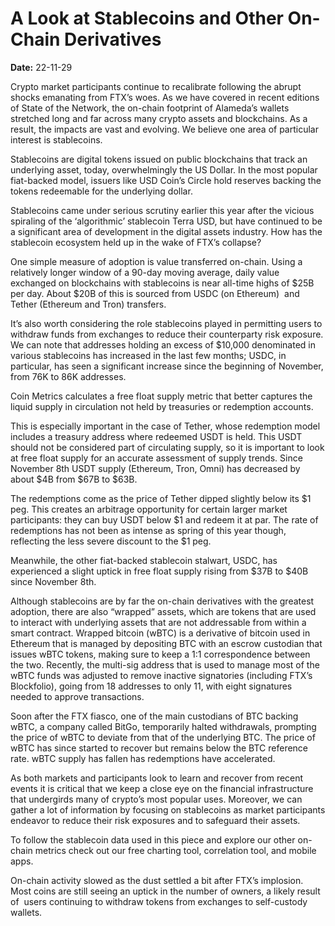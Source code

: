 # A Look at Stablecoins and Other On-Chain Derivatives

**Date:** 22-11-29

Crypto market participants continue to recalibrate following the abrupt shocks emanating from FTX’s woes. As we have covered in recent editions of State of the Network, the on-chain footprint of Alameda’s wallets stretched long and far across many crypto assets and blockchains. As a result, the impacts are vast and evolving. We believe one area of particular interest is stablecoins.

Stablecoins are digital tokens issued on public blockchains that track an underlying asset, today, overwhelmingly the US Dollar. In the most popular fiat-backed model, issuers like USD Coin’s Circle hold reserves backing the tokens redeemable for the underlying dollar.

Stablecoins came under serious scrutiny earlier this year after the vicious spiraling of the ‘algorithmic’ stablecoin Terra USD, but have continued to be a significant area of development in the digital assets industry. How has the stablecoin ecosystem held up in the wake of FTX’s collapse?

One simple measure of adoption is value transferred on-chain. Using a relatively longer window of a 90-day moving average, daily value exchanged on blockchains with stablecoins is near all-time highs of $25B per day. About $20B of this is sourced from USDC (on Ethereum)  and Tether (Ethereum and Tron) transfers.

It’s also worth considering the role stablecoins played in permitting users to withdraw funds from exchanges to reduce their counterparty risk exposure. We can note that addresses holding an excess of $10,000 denominated in various stablecoins has increased in the last few months; USDC, in particular, has seen a significant increase since the beginning of November, from 76K to 86K addresses.

Coin Metrics calculates a free float supply metric that better captures the liquid supply in circulation not held by treasuries or redemption accounts.

This is especially important in the case of Tether, whose redemption model includes a treasury address where redeemed USDT is held. This USDT should not be considered part of circulating supply, so it is important to look at free float supply for an accurate assessment of supply trends. Since November 8th USDT supply (Ethereum, Tron, Omni) has decreased by about $4B from $67B to $63B.

The redemptions come as the price of Tether dipped slightly below its $1 peg. This creates an arbitrage opportunity for certain larger market participants: they can buy USDT below $1 and redeem it at par. The rate of redemptions has not been as intense as spring of this year though, reflecting the less severe discount to the $1 peg.

Meanwhile, the other fiat-backed stablecoin stalwart, USDC, has experienced a slight uptick in free float supply rising from $37B to $40B since November 8th.

Although stablecoins are by far the on-chain derivatives with the greatest adoption, there are also “wrapped” assets, which are tokens that are used to interact with underlying assets that are not addressable from within a smart contract. Wrapped bitcoin (wBTC) is a derivative of bitcoin used in Ethereum that is managed by depositing BTC with an escrow custodian that issues wBTC tokens, making sure to keep a 1:1 correspondence between the two. Recently, the multi-sig address that is used to manage most of the wBTC funds was adjusted to remove inactive signatories (including FTX’s Blockfolio), going from 18 addresses to only 11, with eight signatures needed to approve transactions.

Soon after the FTX fiasco, one of the main custodians of BTC backing wBTC, a company called BitGo, temporarily halted withdrawals, prompting the price of wBTC to deviate from that of the underlying BTC. The price of wBTC has since started to recover but remains below the BTC reference rate. wBTC supply has fallen has redemptions have accelerated.

As both markets and participants look to learn and recover from recent events it is critical that we keep a close eye on the financial infrastructure that undergirds many of crypto’s most popular uses. Moreover, we can gather a lot of information by focusing on stablecoins as market participants endeavor to reduce their risk exposures and to safeguard their assets.

To follow the stablecoin data used in this piece and explore our other on-chain metrics check out our free charting tool, correlation tool, and mobile apps.

On-chain activity slowed as the dust settled a bit after FTX’s implosion. Most coins are still seeing an uptick in the number of owners, a likely result of  users continuing to withdraw tokens from exchanges to self-custody wallets.